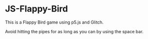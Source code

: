 # JS-Flappy-Bird
This is a Flappy Bird game using p5.js and Glitch.
  
Avoid hitting the pipes for as long as you can by using the space bar.
